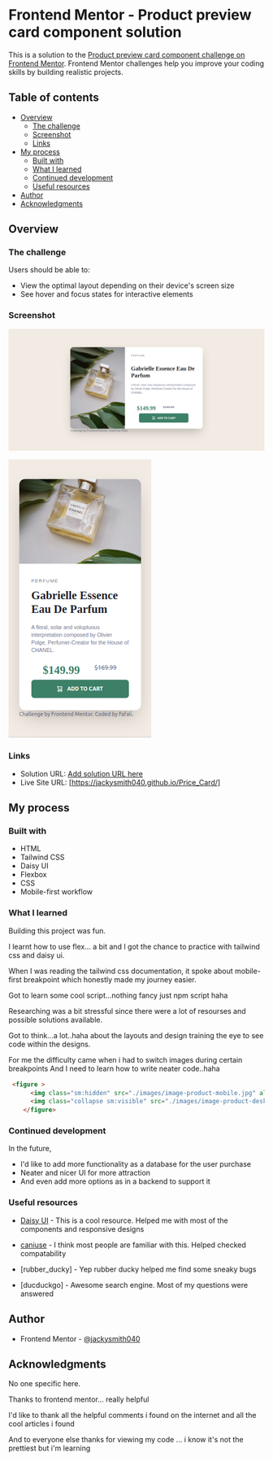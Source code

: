 # Frontend Mentor - Product preview card component solution

This is a solution to the [Product preview card component challenge on Frontend Mentor](https://www.frontendmentor.io/challenges/product-preview-card-component-GO7UmttRfa). Frontend Mentor challenges help you improve your coding skills by building realistic projects. 

## Table of contents

- [Overview](#overview)
  - [The challenge](#the-challenge)
  - [Screenshot](#screenshot)
  - [Links](#links)
- [My process](#my-process)
  - [Built with](#built-with)
  - [What I learned](#what-i-learned)
  - [Continued development](#continued-development)
  - [Useful resources](#useful-resources)
- [Author](#author)
- [Acknowledgments](#acknowledgments)


## Overview

### The challenge

Users should be able to:

- View the optimal layout depending on their device's screen size
- See hover and focus states for interactive elements

### Screenshot

![](./mySolution/screenshot_desktop.png)

![](./mySolution/screenshot_mobile.png)

### Links

- Solution URL: [Add solution URL here](https://your-solution-url.com)
- Live Site URL: [https://jackysmith040.github.io/Price_Card/]

## My process

### Built with

- HTML
- Tailwind CSS
- Daisy UI
- Flexbox
- CSS
- Mobile-first workflow



### What I learned

Building this project was fun.

I learnt how to use flex... a bit and I got the chance to practice with tailwind css and daisy ui.

When I was reading the tailwind css documentation, it spoke about mobile-first breakpoint which honestly made my journey easier.

Got to learn some cool script...nothing fancy just npm script haha

Researching was a bit stressful since there were a lot of resourses and possible solutions available.

Got to think...a lot..haha about the layouts and design training the eye to see code within the designs.

For me the difficulty came when i had to switch images during certain breakpoints
And I need to learn how to write neater code..haha
```html
 <figure >
      <img class="sm:hidden" src="./images/image-product-mobile.jpg" alt="Gabrielle Essence Parfum">
      <img class="collapse sm:visible" src="./images/image-product-desktop.jpg" alt="Gabrielle Essence Parfum">
    </figure>
```

### Continued development
In the future, 
- I'd like to add more functionality as a database for the user purchase
- Neater and nicer UI for more attraction
- And even add more options as in a backend to support it

### Useful resources

- [Daisy UI](https://daisyui.com) - This is a cool resource. Helped me with most of the components and responsive designs

- [caniuse](https://caniuse.com) - I think most people are familiar with this. Helped checked compatability

- [rubber_ducky] - Yep rubber ducky helped me find some sneaky bugs

- [ducduckgo] - Awesome search engine. Most of my questions were answered

## Author

- Frontend Mentor - [@jackysmith040](https://www.frontendmentor.io/profile/jackysmith040)


## Acknowledgments
No one specific here.

Thanks to frontend mentor... really helpful

I'd like to thank all the helpful comments i found on the internet and all the cool articles i found

And to everyone else thanks for viewing my code ... i know it's not the prettiest but i'm learning
